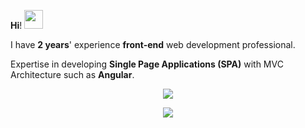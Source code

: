 
 **Hi**! <img src="https://raw.githubusercontent.com/MartinHeinz/MartinHeinz/master/wave.gif" width="30px"> <br>

I have **2 years**' experience **front-end** web development professional.

Expertise in developing **Single Page Applications (SPA)** with MVC Architecture such as **Angular**.


<p align="center"> 
  <img align="center" src="https://komarev.com/ghpvc/?username=almas77abolfazl&color=brightgreen" /> <br>
</p>

<p align="center"> 
  <img align="center" src="https://github-readme-stats.vercel.app/api?username=almas77abolfazl&show_icons=true&theme=dark" />
</p>





